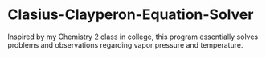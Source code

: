 # Clasius-Clayperon-Equation-Solver
 Inspired by my Chemistry 2 class in college, this program essentially solves problems and observations regarding vapor pressure and temperature.
